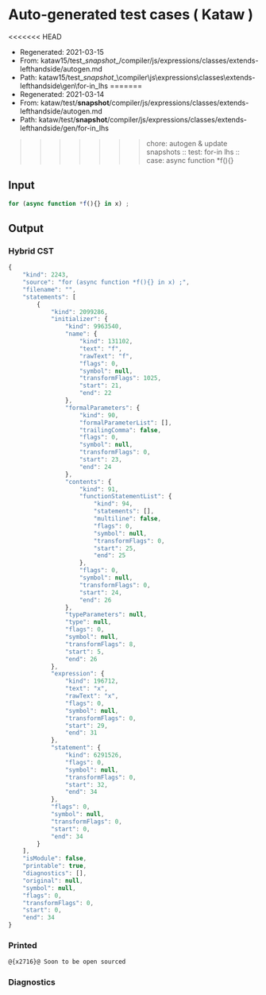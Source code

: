 # Auto-generated test cases ( Kataw )
<<<<<<< HEAD
- Regenerated: 2021-03-15
- From: kataw15/test\__snapshot__/compiler/js/expressions/classes/extends-lefthandside/autogen.md
- Path: kataw15/test\__snapshot__\compiler\js\expressions\classes\extends-lefthandside\gen\for-in_lhs
=======
- Regenerated: 2021-03-14
- From: kataw/test/__snapshot__/compiler/js/expressions/classes/extends-lefthandside/autogen.md
- Path: kataw/test/__snapshot__/compiler/js/expressions/classes/extends-lefthandside/gen/for-in_lhs
>>>>>>> chore: autogen & update snapshots
> :: test: for-in lhs
> :: case: async function *f(){}
## Input

`````js
for (async function *f(){} in x) ;
`````

## Output

### Hybrid CST

```javascript
{
    "kind": 2243,
    "source": "for (async function *f(){} in x) ;",
    "filename": "",
    "statements": [
        {
            "kind": 2099286,
            "initializer": {
                "kind": 9963540,
                "name": {
                    "kind": 131102,
                    "text": "f",
                    "rawText": "f",
                    "flags": 0,
                    "symbol": null,
                    "transformFlags": 1025,
                    "start": 21,
                    "end": 22
                },
                "formalParameters": {
                    "kind": 90,
                    "formalParameterList": [],
                    "trailingComma": false,
                    "flags": 0,
                    "symbol": null,
                    "transformFlags": 0,
                    "start": 23,
                    "end": 24
                },
                "contents": {
                    "kind": 91,
                    "functionStatementList": {
                        "kind": 94,
                        "statements": [],
                        "multiline": false,
                        "flags": 0,
                        "symbol": null,
                        "transformFlags": 0,
                        "start": 25,
                        "end": 25
                    },
                    "flags": 0,
                    "symbol": null,
                    "transformFlags": 0,
                    "start": 24,
                    "end": 26
                },
                "typeParameters": null,
                "type": null,
                "flags": 0,
                "symbol": null,
                "transformFlags": 8,
                "start": 5,
                "end": 26
            },
            "expression": {
                "kind": 196712,
                "text": "x",
                "rawText": "x",
                "flags": 0,
                "symbol": null,
                "transformFlags": 0,
                "start": 29,
                "end": 31
            },
            "statement": {
                "kind": 6291526,
                "flags": 0,
                "symbol": null,
                "transformFlags": 0,
                "start": 32,
                "end": 34
            },
            "flags": 0,
            "symbol": null,
            "transformFlags": 0,
            "start": 0,
            "end": 34
        }
    ],
    "isModule": false,
    "printable": true,
    "diagnostics": [],
    "original": null,
    "symbol": null,
    "flags": 0,
    "transformFlags": 0,
    "start": 0,
    "end": 34
}
```

### Printed

```javascript
@{x2716}@ Soon to be open sourced
```

### Diagnostics

```javascript

```

